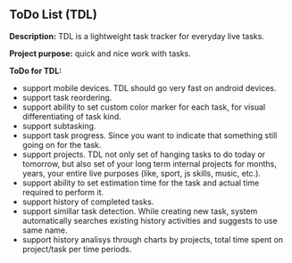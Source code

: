 ToDo List (TDL)
---------------

**Description:** TDL is a lightweight task tracker for everyday live tasks.

**Project purpose:** quick and nice work with tasks.

**ToDo for TDL:**

* support mobile devices. TDL should go very fast on android devices.
* support task reordering.
* support ability to set custom color marker for each task, for visual differentiating of task kind.
* support subtasking.
* support task progress. Since you want to indicate that something still going on for the task.
* support projects. TDL not only set of hanging tasks to do today or tomorrow, but also set of your long term internal projects for months, years, your entire live purposes (like, sport, js skills, music, etc.).
* support ability to set estimation time for the task and actual time required to perform it.
* support history of completed tasks.
* support simillar task detection. While creating new task, system automatically searches existing history activities and suggests to use same name.
* support history analisys through charts by projects, total time spent on project/task per time periods.